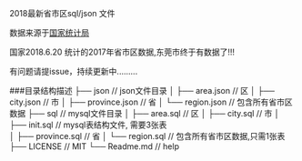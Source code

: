 2018最新省市区sql/json 文件

数据来源于[国家统计局](http://www.stats.gov.cn/tjsj/tjbz/tjyqhdmhcxhfdm/)

国家2018.6.20 统计的2017年省市区数据,东莞市终于有数据了!!!

有问题请提issue，持续更新中.........

###目录结构描述
├── json                        // json文件目录
│   ├── area.json               // 区
│   ├── city.json               // 市
│   ├── province.json           // 省
│   └── region.json             // 包含所有省市区数据
├── sql                         // mysql文件目录
│   ├── area.sql                // 区
│   ├── city.sql                // 市
│   ├── init.sql                // mysql表结构文件, 需要3张表  
│   ├── province.sql            // 省
│   └── region.sql              // 包含所有省市区数据,只需1张表
├── LICENSE                     // MIT
└── Readme.md                   // help
